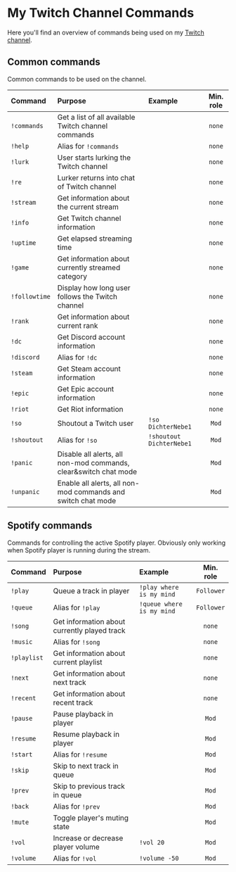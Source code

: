 # My Twitch Channel Commands
Here you'll find an overview of commands being used on my [Twitch channel](https://www.twitch.tv/dichternebe1).

## Common commands

Common commands to be used on the channel.

| Command          | Purpose                                                          | Example                 | Min. role  |
|:-----------------|:-----------------------------------------------------------------|:------------------------|:----------:|
| `!commands`      | Get a list of all available Twitch channel commands              | | `none` |
| `!help`          | Alias for `!commands`                                            | | `none` |
| `!lurk`          | User starts lurking the Twitch channel                           | | `none` |
| `!re`            | Lurker returns into chat of Twitch channel                       | | `none` |
| `!stream`        | Get information about the current stream                         | | `none` |
| `!info`          | Get Twitch channel information                                   | | `none` |
| `!uptime`        | Get elapsed streaming time                                       | | `none` |
| `!game`          | Get information about currently streamed category                | | `none` |
| `!followtime`    | Display how long user follows the Twitch channel                 | | `none` |
| `!rank`          | Get information about current rank                               | | `none` |
| `!dc`            | Get Discord account information                                  | | `none` |
| `!discord`       | Alias for `!dc`                                                  | | `none` |
| `!steam`         | Get Steam account information                                    | | `none` |
| `!epic`          | Get Epic account information                                     | | `none` |
| `!riot`          | Get Riot information                                             | | `none` |
| `!so`            | Shoutout a Twitch user                                           | `!so DichterNebe1`       | `Mod` |
| `!shoutout`      | Alias for `!so`                                                  | `!shoutout DichterNebe1` | `Mod` |
| `!panic`         | Disable all alerts, all non-mod commands, clear&switch chat mode | | `Mod` | 
| `!unpanic`       | Enable all alerts, all non-mod commands and switch chat mode     | | `Mod` | 

## Spotify commands

Commands for controlling the active Spotify player.
Obviously only working when Spotify player is running during the stream.

| Command          | Purpose                                                          | Example                   | Min. role |
|:-----------------|:-----------------------------------------------------------------|:--------------------------|:----------:|
| `!play`          | Queue a track in player                                          | `!play where is my mind`  | `Follower` |
| `!queue`         | Alias for `!play`                                                | `!queue where is my mind` | `Follower` |
| `!song`          | Get information about currently played track                     | | `none` |
| `!music`         | Alias for `!song`                                                | | `none` |
| `!playlist`      | Get information about current playlist                           | | `none` |
| `!next`          | Get information about next track                                 | | `none` |
| `!recent`        | Get information about recent track                               | | `none` |
| `!pause`         | Pause playback in player                                         | | `Mod` |
| `!resume`        | Resume playback in player                                        | | `Mod` |
| `!start`         | Alias for `!resume`                                              | | `Mod` |
| `!skip`          | Skip to next track in queue                                      | | `Mod` |
| `!prev`          | Skip to previous track in queue                                  | | `Mod` |
| `!back`          | Alias for `!prev`                                                | | `Mod` |
| `!mute`          | Toggle player's muting state                                     | | `Mod` |
| `!vol`           | Increase or decrease player volume                               | `!vol 20` | `Mod` |
| `!volume`        | Alias for `!vol`                                                 | `!volume -50` | `Mod` |
